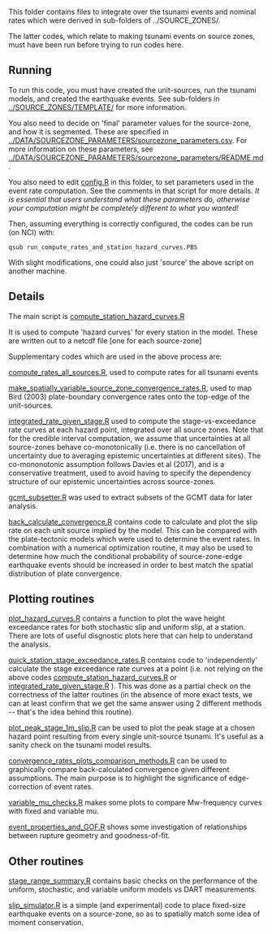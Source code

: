 This folder contains files to integrate over the tsunami events and nominal
rates which were derived in sub-folders of ../SOURCE_ZONES/. 

The latter codes, which relate to making tsunami events on source zones, must
have been run before trying to run codes here.


## Running 

To run this code, you must have created the unit-sources, run the tsunami models,
and created the earthquake events. See sub-folders in
[../SOURCE_ZONES/TEMPLATE/](../SOURCE_ZONES/TEMPLATE) for more information.

You also need to decide on 'final' parameter values for the source-zone, and how
it is segmented. These are specified in
[../DATA/SOURCEZONE_PARAMETERS/sourcezone_parameters.csv](../DATA/SOURCEZONE_PARAMETERS/sourcezone_parameters.csv).
For more information on these parameters, see 
[../DATA/SOURCEZONE_PARAMETERS/sourcezone_parameters/README.md](../DATA/SOURCEZONE_PARAMETERS/README.md).

You also need to edit [config.R](config.R) in this folder, to set parameters
used in the event rate computation. See the comments in that script for more details.
*It is essential that users understand what these parameters do, otherwise your computation
might be completely different to what you wanted!*

Then, assuming everything is correctly configured, the codes can be run (on
NCI) with:

    qsub run_compute_rates_and_station_hazard_curves.PBS

With slight modifications, one could also just 'source' the above script on
another machine.


## Details

The main script is [compute_station_hazard_curves.R](compute_station_hazard_curves.R)

It is used to compute 'hazard curves' for every station in the model. These are
written out to a netcdf file [one for each source-zone]

Supplementary codes which are used in the above process are:

[compute_rates_all_sources.R](compute_rates_all_sources.R), used to compute
rates for all tsunami events

[make_spatially_variable_source_zone_convergence_rates.R](make_spatially_variable_source_zone_convergence_rates.R),
used to map Bird (2003) plate-boundary convergence rates onto the top-edge of
the unit-sources. 

[integrated_rate_given_stage.R](integrated_rate_given_stage.R)
used to compute the stage-vs-exceedance rate curves at each hazard point,
integrated over all source zones. Note that for the credible interval
computation, we assume that uncertainties at all source-zones behave
co-monotonically (i.e. there is no cancellation of uncertainty due to
averaging epistemic uncertainties at different sites). The co-mononotonic
assumption follows Davies et al (2017), and is a conservative treatment,
used to avoid having to specify the dependency structure of our epistemic
uncertainties across source-zones. 

[gcmt_subsetter.R](gcmt_subsetter.R) was used to extract subsets of the GCMT data
for later analysis.

[back_calculate_convergence.R](back_calculate_convergence.R) contains code to 
calculate and plot the slip rate on each unit source implied by the model. This
can be compared with the plate-tectonic models which were used to determine the
event rates. In combination with a numerical optimization routine, it may also
be used to determine how much the conditional probability of source-zone-edge
earthquake events should be increased in order to best match the spatial distribution
of plate convergence.

## Plotting routines

[plot_hazard_curves.R](plot_hazard_curves.R) contains a function to plot the
wave height exceedance rates for both stochastic slip and uniform slip, at a
station. There are lots of useful disgnostic plots here that can help to understand the analysis.

[quick_station_stage_exceedance_rates.R](quick_station_stage_exceedance_rates.R)
contains code to 'independently' calculate the stage exceedance rate curves at a point
(i.e. not relying on the above codes [compute_station_hazard_curves.R](compute_station_hazard_curves.R)
or  [integrated_rate_given_stage.R](integrated_rate_given_stage.R) ). This was done
as a partial check on the correctness of the latter routines (in the
absence of more exact tests, we can at least confirm that we get the same answer
using 2 different methods -- that's the idea behind this routine).

[plot_peak_stage_1m_slip.R](plot_peak_stage_1m_slip.R) can be used to plot the peak stage
at a chosen hazard point resulting from every single unit-source tsunami. It's
useful as a sanity check on the tsunami model results.

[convergence_rates_plots_comparison_methods.R](convergence_rates_plots_comparison_methods.R) can
be used to graphically compare back-calculated convergence given different assumptions. The main
purpose is to highlight the significance of edge-correction of event rates.

[variable_mu_checks.R](variable_mu_checks.R) makes some plots to compare Mw-frequency curves
with fixed and variable mu.

[event_properties_and_GOF.R](event_properties_and_GOF.R) shows some investigation of relationships
between rupture geometry and goodness-of-fit. 

## Other routines

[stage_range_summary.R](stage_range_summary.R) contains basic checks on the performance
of the uniform, stochastic, and variable uniform models vs DART measurements. 

[slip_simulator.R](slip_simulator.R) is a simple (and experimental) code to
place fixed-size earthquake events on a source-zone, so as to spatially match
some idea of moment conservation.

